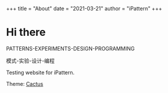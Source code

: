 +++
title = "About"
date = "2021-03-21"
author = "iPattern"
+++

# Hi there

PATTERNS-EXPERIMENTS-DESIGN-PROGRAMMING

模式-实验-设计-编程




Testing website for iPattern.

Theme: [Cactus](https://themes.gohugo.io/hugo-theme-cactus/)